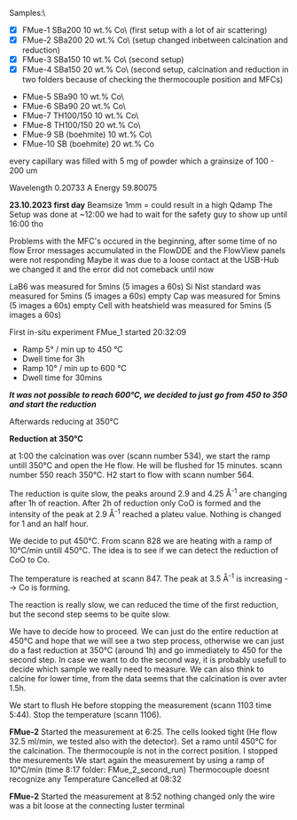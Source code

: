 Samples:\
- [x] FMue-1 SBa200 10 wt.% Co\ (first setup with a lot of air scattering)
- [x] FMue-2 SBa200 20 wt.% Co\ (setup changed inbetween calcination and reduction)
- [x] FMue-3 SBa150 10 wt.% Co\ (second setup)
- [x] FMue-4 SBa150 20 wt.% Co\ (second setup, calcination and reduction in two folders because of checking the thermocouple position and MFCs)
- FMue-5 SBa90 10 wt.% Co\
- FMue-6 SBa90 20 wt.% Co\
- FMue-7 TH100/150 10 wt.% Co\
- FMue-8 TH100/150 20 wt.% Co\
- FMue-9 SB (boehmite) 10 wt.% Co\
- FMue-10 SB (boehmite) 20 wt.% Co

every capillary was filled with 5 mg of powder which a grainsize of 100 - 200 um

Wavelength 0.20733 A
Energy 59.80075


**23.10.2023 first day**
Beamsize 1mm = could result in a high Qdamp
The Setup was done at ~12:00
we had to wait for the safety guy to show up until 16:00 tho

Problems with the MFC's occured in the beginning, after some time of no flow Error messages accumulated in the FlowDDE and the FlowView panels were not responding 
Maybe it was due to a loose contact at the USB-Hub
we changed it and the error did not comeback until now

LaB6 was measured for 5mins (5 images a 60s)
Si Nist standard was measured for 5mins (5 images a 60s)
empty Cap was measured for 5mins (5 images a 60s)
empty Cell with heatshield was measured for 5mins (5 images a 60s)

First in-situ experiment FMue_1 started 20:32:09
- Ramp 5° / min up to 450 °C
- Dwell time for 3h
- Ramp 10° / min up to 600 °C
- Dwell time for 30mins

***It was not possible to reach 600°C, we decided to just go from 450 to 350 and start the reduction***


Afterwards reducing at 350°C 

**Reduction at 350°C**

at 1:00 the calcination was over (scann number 534), we start the ramp untill 350°C and open the He flow.
He will be flushed for 15 minutes.
scann number 550 reach 350°C.
H2 start to flow with scann number 564.

The reduction is quite slow, the peaks around 2.9 and 4.25 &#8491;<sup>-1</sup> are changing after 1h of reaction.
After 2h of reduction only CoO is formed and the intensity of the peak at 2.9 &#8491;<sup>-1</sup> reached a plateu value. Nothing is changed for 1 and an half hour.

We decide to put 450°C. From scann 828 we are heating with a ramp of 10°C/min untill 450°C.
The idea is to see if we can detect the reduction of CoO to Co.

The temperature is reached at scann 847.
The peak at 3.5 &#8491;<sup>-1</sup> is increasing --> Co is forming.

The reaction is really slow, we can reduced the time of the first reduction, but the second step seems to be quite slow.

We have to decide how to proceed.
We can just do the entire reduction at 450°C and hope that we will see a two step process, otherwise we can just do a fast reduction at 350°C (around 1h) and go immediately to 450 for the second step.
In case we want to do the second way, it is probably usefull to decide which sample we really need to measure.
We can also think to calcine for lower time, from the data seems that the calcination is over avter 1.5h.

We start to flush He before stopping the measurement (scann 1103 time 5:44). Stop the temperature (scann 1106).


**FMue-2**
Started the measurement at 6:25.
The cells looked tight (He flow 32.5 ml/min, we tested also with the detector).
Set a ramo until 450°C for the calcination.
The thermocouple is not in the correct position. I stopped the mesurements
We start again the measurement by using a ramp of 10°C/min (time 8:17 folder: FMue_2_second_run)
Thermocouple doesnt recognize any Temperature
Cancelled at 08:32


**FMue-2**
Started the measurement at 8:52
nothing changed only the wire was a bit loose at the connecting luster terminal

